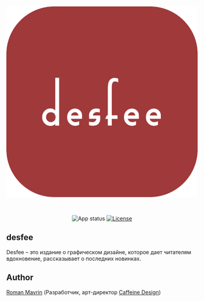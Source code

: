 <div align="center">
  <br />
  <p>
    <a><img src="https://github.com/Roman-Mavrin/desfee/blob/main/Logo.jpg" width="546" alt="desfee" /></a>
  </p>
  <br />
  <p>
    <a><img src="https://img.shields.io/badge/Status-Prototype-red?color=9F3A3A" alt="App status" /></a>
    <a href="https://opensource.org/licenses/Apache-2.0"><img src="https://img.shields.io/badge/License-Apache--2.0-black?maxAge=3600" alt="License" /></a>
  </p>
</div>


## desfee
Desfee – это издание о графическом дизайне, которое дает читателям вдохновение, рассказывает о последних новинках.

## Author
[Roman Mavrin](https://github.com/Roman-Mavrin) (Разработчик, арт-директор [Caffeine Design](https://vk.com/caffeine.design))
